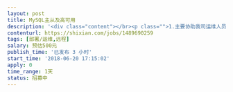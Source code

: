 ```yaml
---                
layout: post       
title: MySQL主从及高可用           
description: '<div class="content"></br><p class="">1.主要协助我司运维人员处理业务应用系统的数据查询延迟问题，数据库为MySQL5.6,一主两从，并发使用数800个/s左右，读写并发使用数高。</br><br/>2.程序用JAVA开发，框架为JFINAL，看能否在代码层面提供其它的优化解决方案的。</p></br></div>'     
contenturl: https://shixian.com/jobs/1489690259      
tags: [部署/运维,远程]            
salary: 预估500元          
publish_time: '已发布 3 小时'         
start_time: '2018-06-20 17:15:02'           
apply: 0                   
time_range: 1天              
status: 招募中                  
---                 
```

